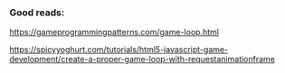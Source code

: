 ### Good reads:

https://gameprogrammingpatterns.com/game-loop.html

https://spicyyoghurt.com/tutorials/html5-javascript-game-development/create-a-proper-game-loop-with-requestanimationframe
